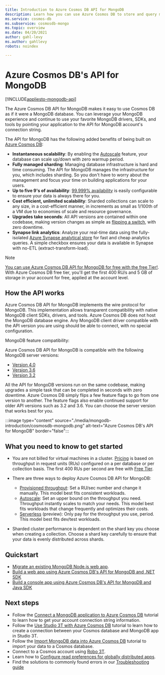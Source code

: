 ```yaml
---
title: Introduction to Azure Cosmos DB API for MongoDB
description: Learn how you can use Azure Cosmos DB to store and query massive amounts of data using Azure Cosmos DB's API for MongoDB.
ms.service: cosmos-db
ms.subservice: cosmosdb-mongo
ms.topic: overview
ms.date: 04/20/2021
author: gahl-levy
ms.author: gahllevy
robots: noindex

---
```

# Azure Cosmos DB's API for MongoDB
[!INCLUDE[appliesto-mongodb-api](includes/appliesto-mongodb-api.md)]

The Azure Cosmos DB API for MongoDB makes it easy to use Cosmos DB as if it were a MongoDB database. You can leverage your MongoDB experience and continue to use your favorite MongoDB drivers, SDKs, and tools by pointing your application to the API for MongoDB account's connection string.

The API for MongoDB has the following added benefits of being built on [Azure Cosmos DB](introduction.md):

* **Instantaneous scalability**: By enabling the [Autoscale](provision-throughput-autoscale.md) feature, your database can scale up/down with zero warmup period. 
* **Fully managed sharding**: Managing database infrastructure is hard and time consuming. The API for MongoDB manages the infrastructure for you, which includes sharding. So you don't have to worry about the management and focus your time on building applications for your users.
* **Up to five 9's of availability**: [99.999% availability](high-availability.md) is easily configurable to ensure your data is always there for you.  
* **Cost efficient, unlimited scalability**: Sharded collections can scale to any size, in a cost-efficient manner, in increments as small as 1/100th of a VM due to economies of scale and resource governance.
* **Upgrades take seconds**: All API versions are contained within one codebase, making version changes as simple as [flipping a switch](mongodb-version-upgrade.md), with zero downtime.
* **Synapse link analytics**: Analyze your real-time data using the fully-isolated [Azure Synapse analytical store](synapse-link.md) for fast and cheap analytics queries. A simple checkbox ensures your data is available in Synapse with no-ETL (extract-transform-load).

> [!NOTE]
> [You can use Azure Cosmos DB API for MongoDB for free with the free Tier!](how-pricing-works.md). With Azure Cosmos DB free tier, you'll get the first 400 RU/s and 5 GB of storage in your account for free, applied at the account level.


## How the API works

Azure Cosmos DB API for MongoDB implements the wire protocol for MongoDB. This implementation allows transparent compatibility with native MongoDB client SDKs, drivers, and tools. Azure Cosmos DB does not host the MongoDB database engine. Any MongoDB client driver compatible with the API version you are using should be able to connect, with no special configuration.

MongoDB feature compatibility:

Azure Cosmos DB API for MongoDB is compatible with the following MongoDB server versions:
- [Version 4.0](mongodb-feature-support-40.md)
- [Version 3.6](mongodb-feature-support-36.md)
- [Version 3.2](mongodb-feature-support.md)

All the API for MongoDB versions run on the same codebase, making upgrades a simple task that can be completed in seconds with zero downtime. Azure Cosmos DB simply flips a few feature flags to go from one version to another.  The feature flags also enable continued support for older API versions such as 3.2 and 3.6. You can choose the server version that works best for you.

:::image type="content" source="./media/mongodb-introduction/cosmosdb-mongodb.png" alt-text="Azure Cosmos DB's API for MongoDB" border="false":::

## What you need to know to get started

* You are not billed for virtual machines in a cluster. [Pricing](how-pricing-works.md) is based on throughput in request units (RUs) configured on a per database or per collection basis. The first 400 RUs per second are free with [Free Tier](how-pricing-works.md).

* There are three ways to deploy Azure Cosmos DB API for MongoDB:
     * [Provisioned throughput](set-throughput.md): Set a RU/sec number and change it manually. This model best fits consistent workloads.
     * [Autoscale](provision-throughput-autoscale.md): Set an upper bound on the throughput you need. Throughput instantly scales to match your needs. This model best fits workloads that change frequently and optimizes their costs.
     * [Serverless](serverless.md) (preview): Only pay for the throughput you use, period. This model best fits dev/test workloads. 

* Sharded cluster performance is dependent on the shard key you choose when creating a collection. Choose a shard key carefully to ensure that your data is evenly distributed across shards.

## Quickstart

* [Migrate an existing MongoDB Node.js web app](create-mongodb-nodejs.md).
* [Build a web app using Azure Cosmos DB's API for MongoDB and .NET SDK](create-mongodb-dotnet.md)
* [Build a console app using Azure Cosmos DB's API for MongoDB and Java SDK](create-mongodb-java.md)

## Next steps

* Follow the [Connect a MongoDB application to Azure Cosmos DB](connect-mongodb-account.md) tutorial to learn how to get your account connection string information.
* Follow the [Use Studio 3T with Azure Cosmos DB](mongodb-mongochef.md) tutorial to learn how to create a connection between your Cosmos database and MongoDB app in Studio 3T.
* Follow the [Import MongoDB data into Azure Cosmos DB](../dms/tutorial-mongodb-cosmos-db.md?toc=%2fazure%2fcosmos-db%2ftoc.json%253ftoc%253d%2fazure%2fcosmos-db%2ftoc.json) tutorial to import your data to a Cosmos database.
* Connect to a Cosmos account using [Robo 3T](mongodb-robomongo.md).
* Learn how to [Configure read preferences for globally distributed apps](../cosmos-db/tutorial-global-distribution-mongodb.md).
* Find the solutions to commonly found errors in our [Troubleshooting guide](mongodb-troubleshoot.md)
